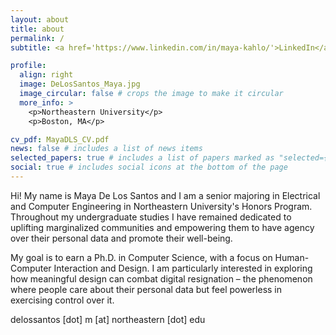 ```yaml
---
layout: about
title: about
permalink: /
subtitle: <a href='https://www.linkedin.com/in/maya-kahlo/'>LinkedIn</a>. <a href='https://scholar.google.com/citations?user=mbdgnU0AAAAJ&hl=en'>Google Scholar</a>.

profile:
  align: right
  image: DeLosSantos_Maya.jpg
  image_circular: false # crops the image to make it circular
  more_info: >
    <p>Northeastern University</p>
    <p>Boston, MA</p>

cv_pdf: MayaDLS_CV.pdf
news: false # includes a list of news items
selected_papers: true # includes a list of papers marked as "selected={true}"
social: true # includes social icons at the bottom of the page
---
```


Hi! My name is Maya De Los Santos and I am a senior majoring in Electrical and Computer Engineering in Northeastern University's Honors Program. Throughout my undergraduate studies I have remained dedicated to uplifting marginalized communities and empowering them to have agency over their personal data and promote their well-being.

My goal is to earn a Ph.D. in Computer Science, with a focus on Human-Computer Interaction and Design. I am particularly interested in exploring how meaningful design can combat digital resignation – the phenomenon where people care about their personal data but feel powerless in exercising control over it.

delossantos [dot] m [at] northeastern [dot] edu

<!--
There is an urgent need to focus on the experiences of marginalized communities, who are disproportionately affected by privacy violations.

I am deeply committed to empowering marginalized communities to have agency over their personal data and, in turn, promote their well-being. This commitment has been the driving force behind my undergraduate research pursuits.

I am particularly interested in exploring how meaningful design can combat digital resignation – the phenomenon where people care about their personal data but feel powerless in exercising control over it — and the urgent need to focus on the experiences of marginalized communities, who are disproportionately affected by privacy violations.

I have experience working as a research assistant in the Civic AI Lab led by [Dr. Saiph Savage](https://www.saiph.org/) and the

Maya De Los Santos is a first-generation Afro-Latina pursuing an Electrical and Computer Engineering degree in Northeastern University's Honors Program and is a research assistant in the Civic AI lab led by [Dr. Saiph Savage](https://www.saiph.org/). In her current work, Maya is dedicated to designing and researching human-centered AI systems that ensure fair work opportunities for Latina gig workers. Maya is also a Google Generation Scholarship Recipient, a Grace Hopper Celebration Scholar, and was selected for an NSF grant to participate in Carnegie Mellon University's REUSE research program. Here, she published a first-author paper on TikTok users' awareness of the platform's privacy policy, which was presented at the 20th International Conference on Mobile and Ubiquitous Multimedia. Maya also holds several leadership positions: she was the President of the Northeastern Chapter of the Society of Hispanic Professional Engineers and is an active member of the Black Engineering Student Society. In addition to her research in academia, Maya has also worked as a Software Engineer in Philips' healthcare department, where she utilized GitHub workflows, CI/CD practices, and DevOps principles to streamline the transition to a modernized microservice-based application. Maya is leveraging her engineering background to create human-centered AI technologies in collaboration with stakeholders in the US, Latin America, and the Caribbean. This has broadened her perspective on designing inclusive intelligent technologies for underserved populations who have often been forgotten.

Maya cares deeply about advancing technology's social impact and hopes to continue her interests in data privacy and AI fairness in her future endeavors.
-->
